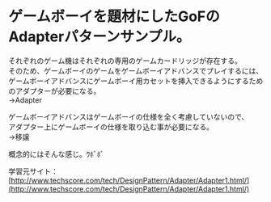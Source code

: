 # ゲームボーイを題材にしたGoFのAdapterパターンサンプル。

それぞれのゲーム機はそれぞれの専用のゲームカードリッジが存在する。  
そのため、ゲームボーイのゲームをゲームボーイアドバンスでプレイするには、  
ゲームボーイアドバンスにゲームボーイ用カセットを挿入できるようにするためのアダプターが必要になる。  
→Adapter

ゲームボーイアドバンスはゲームボーイの仕様を全く考慮していないので、  
アダプター上にゲームボーイの仕様を取り込む事が必要になる。  
→移譲

概念的にはそんな感じ。ｳﾎﾞﾎﾞ

学習元サイト：[http://www.techscore.com/tech/DesignPattern/Adapter/Adapter1.html/](http://www.techscore.com/tech/DesignPattern/Adapter/Adapter1.html/)
